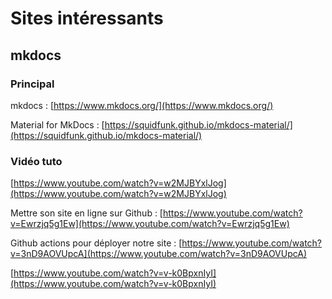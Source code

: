 # Sites intéressants

## mkdocs

### Principal

mkdocs : [https://www.mkdocs.org/](https://www.mkdocs.org/)  

Material for MkDocs : [https://squidfunk.github.io/mkdocs-material/](https://squidfunk.github.io/mkdocs-material/)  

### Vidéo tuto

[https://www.youtube.com/watch?v=w2MJBYxlJog](https://www.youtube.com/watch?v=w2MJBYxlJog)  

Mettre son site en ligne sur Github : [https://www.youtube.com/watch?v=Ewrzjq5g1Ew](https://www.youtube.com/watch?v=Ewrzjq5g1Ew)

Github actions pour déployer notre site : [https://www.youtube.com/watch?v=3nD9AOVUpcA](https://www.youtube.com/watch?v=3nD9AOVUpcA)  

[https://www.youtube.com/watch?v=v-k0BpxnIyI](https://www.youtube.com/watch?v=v-k0BpxnIyI)  

